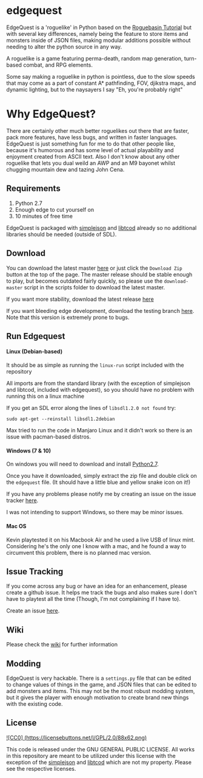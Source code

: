 # edgequest

EdgeQuest is a 'roguelike' in Python based on the [Roguebasin Tutorial](http://www.roguebasin.com/index.php?title=Complete_Roguelike_Tutorial,_using_python%2Blibtcod) but with several key differences, namely being the feature to store items and monsters inside of JSON files, making modular additions possible without needing to alter the python source in any way.

A roguelike is a game featuring perma-death, random map generation, turn-based combat, and RPG elements.

Some say making a roguelike in python is pointless, due to the slow speeds that may come as a part of constant A* pathfinding, FOV, djikstra maps, and dynamic lighting, but to the naysayers I say "Eh, you're probably right"


# Why EdgeQuest?

There are certainly other much better roguelikes out there that are faster, pack more features, have less bugs, and written in faster languages. EdgeQuest is just something fun for me to do that other people like, because it's humorous and has some level of actual playability and enjoyment created from ASCII text. Also I don't know about any other roguelike that lets you dual weild an AWP and an M9 bayonet whilst chugging mountain dew and tazing John Cena.


## Requirements

1. Python 2.7
2. Enough edge to cut yourself on
3. 10 minutes of free time

EdgeQuest is packaged with [simplejson](https://github.com/simplejson/simplejson) and [libtcod](https://bitbucket.org/libtcod/libtcod) already so no additional libraries should be needed (outside of SDL).


## Download

You can download the latest master [here](https://github.com/TriangularEgg/edgequest/archive/master.zip) or just click the `Download Zip` button at the top of the page. The master release should be stable enough to play, but becomes outdated fairly quickly, so please use the `download-master` script in the scripts folder to download the latest master.

If you want more stability, download the latest release [here](https://github.com/TriangularEgg/edgequest/releases)

If you want bleeding edge development, download the testing branch [here](https://github.com/TriangularEgg/edgequest/archive/testing.zip). Note that this version is extremely prone to bugs.


## Run Edgequest

#### Linux (Debian-based)

It should be as simple as running the `linux-run` script included with the repository

All imports are from the standard library (with the exception of simplejson and libtcod, included with edgequest), so you should have no problem with running this on a linux machine

If you get an SDL error along the lines of `libsdl1.2.0 not found` try:

`sudo apt-get --reinstall libsdl1.2debian`

Max tried to run the code in Manjaro Linux and it didn't work so there is an issue with pacman-based distros.

#### Windows (7 & 10)

On windows you will need to download and install [Python2.7](https://www.python.org/downloads/release/python-2711/).

Once you have it downloaded, simply extract the zip file and double click on the `edgequest` file. (It should have a little blue and yellow snake icon on it!)

If you have any problems please notify me by creating an issue on the issue tracker [here](https://github.com/TriangularEgg/edgequest/issues).

I was not intending to support Windows, so there may be minor issues.

#### Mac OS

Kevin playtested it on his Macbook Air and he used a live USB of linux mint.
Considering he's the only one I know with a mac, and he found a way to circumvent this problem, there is no planned mac version.


## Issue Tracking

If you come across any bug or have an idea for an enhancement, please create a github issue. It helps me track the bugs and also makes sure I don't have to playtest all the time (Though, I'm not complaining if I have to).

Create an issue [here](https://github.com/TriangularEgg/edgequest/issues).


## Wiki

Please check the [wiki](https://github.com/TriangularEgg/edgequest/wiki) for further information


## Modding

EdgeQuest is very hackable. There is a `settings.py` file that can be edited to change values of things in the game, and JSON files that can be edited to add monsters and items. This may not be the most robust modding system, but it gives the player with enough motivation to create brand new things with the existing code.


## License

[![CC0] (https://licensebuttons.net/l/GPL/2.0/88x62.png)](https://www.gnu.org/licenses/gpl-3.0.en.html)

This code is released under the GNU GENERAL PUBLIC LICENSE. All works in this repository are meant to be utilized under this license with the exception of the [simplejson](https://github.com/simplejson/simplejson) and [libtcod](https://bitbucket.org/libtcod/libtcod) which are not my property. Please see the respective licenses.
